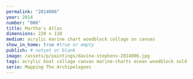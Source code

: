 ```yaml
---
permalink: "2014006"
year: 2014
number: "006"
title: Martha's Atlas
dimensions: 220 x 110
medium: acrylic marine chart woodblock collage on canvas
show_in_home: true #true or empty
publish: # notyet or blank
image: /assets/p/paintings/davina-stephens-2014006.jpg
tags: acrylic boat collage canvas marine-charts ocean woodblock sold
serie: Mapping The Archipelagoes
---
```

